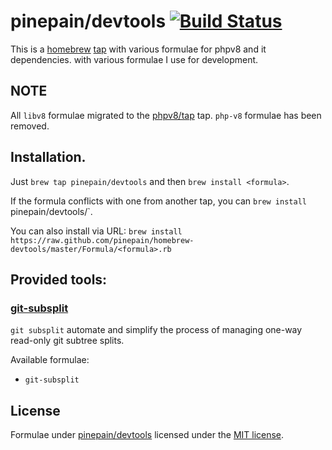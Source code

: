 pinepain/devtools [![Build Status](https://travis-ci.org/pinepain/homebrew-devtools.svg?branch=master)](https://travis-ci.org/pinepain/homebrew-devtools)
====================

This is a [homebrew](http://brew.sh/) [tap](https://docs.brew.sh/Taps) with various formulae for phpv8 and it dependencies.
with various formulae I use for development.

## NOTE

All `libv8` formulae migrated to the [phpv8/tap](https://github.com/phpv8/homebrew-tap) tap. `php-v8` formulae has been 
removed.

## Installation.

Just `brew tap pinepain/devtools` and then `brew install <formula>`.

If the formula conflicts with one from another tap, you can `brew install `pinepain/devtools/<formula>`.

You can also install via URL: `brew install https://raw.github.com/pinepain/homebrew-devtools/master/Formula/<formula>.rb`


## Provided tools:

### [git-subsplit](https://github.com/dflydev/git-subsplit)
 
`git subsplit` automate and simplify the process of managing one-way read-only git subtree splits.

Available formulae:
 - `git-subsplit`

## License

Formulae under [pinepain/devtools](https://github.com/pinepain/homebrew-devtools) licensed under the [MIT license](http://opensource.org/licenses/MIT).
